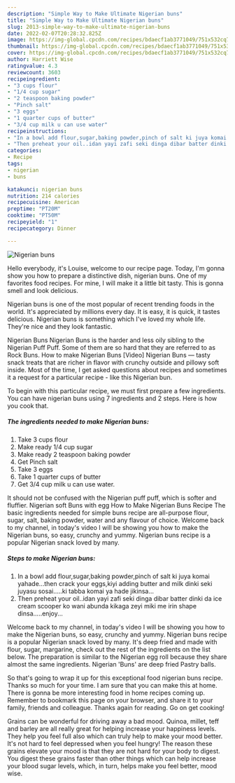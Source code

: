 ```yaml
---
description: "Simple Way to Make Ultimate Nigerian buns"
title: "Simple Way to Make Ultimate Nigerian buns"
slug: 2013-simple-way-to-make-ultimate-nigerian-buns
date: 2022-02-07T20:28:32.825Z
image: https://img-global.cpcdn.com/recipes/bdaecf1ab3771049/751x532cq70/nigerian-buns-recipe-main-photo.jpg
thumbnail: https://img-global.cpcdn.com/recipes/bdaecf1ab3771049/751x532cq70/nigerian-buns-recipe-main-photo.jpg
cover: https://img-global.cpcdn.com/recipes/bdaecf1ab3771049/751x532cq70/nigerian-buns-recipe-main-photo.jpg
author: Harriett Wise
ratingvalue: 4.3
reviewcount: 3603
recipeingredient:
- "3 cups flour"
- "1/4 cup sugar"
- "2 teaspoon baking powder"
- "Pinch salt"
- "3 eggs"
- "1 quarter cups of butter"
- "3/4 cup milk u can use water"
recipeinstructions:
- "In a bowl add flour,sugar,baking powder,pinch of salt ki juya komai yahade...then crack your eggs,kiyi adding butter and milk dinki seki juyasu sosai.....ki tabba komai ya hade jikinsa..."
- "Then preheat your oil..idan yayi zafi seki dinga dibar batter dinki da ice cream scooper ko wani abunda kikaga zeyi miki me irin shape dinsa.....enjoy..."
categories:
- Recipe
tags:
- nigerian
- buns

katakunci: nigerian buns 
nutrition: 214 calories
recipecuisine: American
preptime: "PT20M"
cooktime: "PT50M"
recipeyield: "1"
recipecategory: Dinner

---
```



![Nigerian buns](https://img-global.cpcdn.com/recipes/bdaecf1ab3771049/751x532cq70/nigerian-buns-recipe-main-photo.jpg)

Hello everybody, it's Louise, welcome to our recipe page. Today, I'm gonna show you how to prepare a distinctive dish, nigerian buns. One of my favorites food recipes. For mine, I will make it a little bit tasty. This is gonna smell and look delicious.

Nigerian buns is one of the most popular of recent trending foods in the world. It's appreciated by millions every day. It is easy, it is quick, it tastes delicious. Nigerian buns is something which I've loved my whole life. They're nice and they look fantastic.

Nigerian Buns Nigerian Buns is the harder and less oily sibling to the Nigerian Puff Puff. Some of them are so hard that they are referred to as Rock Buns. How to make Nigerian Buns [Video] Nigerian Buns — tasty snack treats that are richer in flavor with crunchy outside and pillowy soft inside. Most of the time, I get asked questions about recipes and sometimes it a request for a particular recipe - like this Nigerian bun.


To begin with this particular recipe, we must first prepare a few ingredients. You can have nigerian buns using 7 ingredients and 2 steps. Here is how you cook that.

<!--inarticleads1-->

##### The ingredients needed to make Nigerian buns:

1. Take 3 cups flour
1. Make ready 1/4 cup sugar
1. Make ready 2 teaspoon baking powder
1. Get Pinch salt
1. Take 3 eggs
1. Take 1 quarter cups of butter
1. Get 3/4 cup milk u can use water.


It should not be confused with the Nigerian puff puff, which is softer and fluffier. Nigerian soft Buns with egg How to Make Nigerian Buns Recipe The basic ingredients needed for simple buns recipe are all-purpose flour, sugar, salt, baking powder, water and any flavour of choice. Welcome back to my channel, in today&#39;s video I will be showing you how to make the Nigerian buns, so easy, crunchy and yummy. Nigerian buns recipe is a popular Nigerian snack loved by many. 

<!--inarticleads2-->

##### Steps to make Nigerian buns:

1. In a bowl add flour,sugar,baking powder,pinch of salt ki juya komai yahade...then crack your eggs,kiyi adding butter and milk dinki seki juyasu sosai.....ki tabba komai ya hade jikinsa...
1. Then preheat your oil..idan yayi zafi seki dinga dibar batter dinki da ice cream scooper ko wani abunda kikaga zeyi miki me irin shape dinsa.....enjoy...


Welcome back to my channel, in today&#39;s video I will be showing you how to make the Nigerian buns, so easy, crunchy and yummy. Nigerian buns recipe is a popular Nigerian snack loved by many. It&#39;s deep fried and made with flour, sugar, margarine, check out the rest of the ingredients on the list below. The preparation is similar to the Nigerian egg roll because they share almost the same ingredients. Nigerian &#39;Buns&#39; are deep fried Pastry balls. 

So that's going to wrap it up for this exceptional food nigerian buns recipe. Thanks so much for your time. I am sure that you can make this at home. There is gonna be more interesting food in home recipes coming up. Remember to bookmark this page on your browser, and share it to your family, friends and colleague. Thanks again for reading. Go on get cooking!

Grains can be wonderful for driving away a bad mood. Quinoa, millet, teff and barley are all really great for helping increase your happiness levels. They help you feel full also which can truly help to make your mood better. It's not hard to feel depressed when you feel hungry! The reason these grains elevate your mood is that they are not hard for your body to digest. You digest these grains faster than other things which can help increase your blood sugar levels, which, in turn, helps make you feel better, mood wise.
